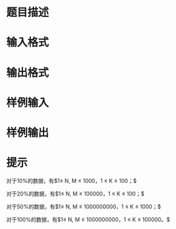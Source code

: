 

# 题目描述



# 输入格式



# 输出格式



# 样例输入



# 样例输出



# 提示


<p>
对于10%的数据，有$1≤ N, M ≤ 1000，1 ≤ K ≤ 100；$
</p>
<p>
对于20%的数据，有$1≤ N, M ≤ 100000，1 ≤ K ≤ 100；$
</p>
<p>
对于50%的数据，有$1≤ N, M ≤ 1000000000，1 ≤ K ≤ 1000；$
</p>
<p>
对于100%的数据，有$1≤ N, M ≤ 1000000000，1 ≤ K ≤ 100000。$
</p>
<p>
<br/>
</p>
